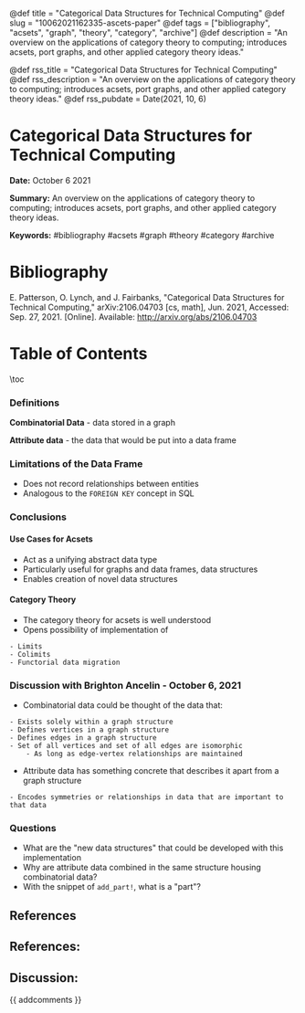 @def title = "Categorical Data Structures for Technical Computing"
@def slug = "10062021162335-ascets-paper"
@def tags = ["bibliography", "acsets", "graph", "theory", "category", "archive"]
@def description = "An overview on the applications of category theory to computing; introduces acsets, port graphs, and other applied category theory ideas."

@def rss_title = "Categorical Data Structures for Technical Computing"
@def rss_description = "An overview on the applications of category theory to computing; introduces acsets, port graphs, and other applied category theory ideas."
@def rss_pubdate = Date(2021, 10, 6)


Categorical Data Structures for Technical Computing
=========

**Date:** October 6 2021

**Summary:** An overview on the applications of category theory to computing; introduces acsets, port graphs, and other applied category theory ideas.

**Keywords:** #bibliography #acsets #graph #theory #category  #archive

Bibliography
==========

E. Patterson, O. Lynch, and J. Fairbanks, "Categorical Data Structures for Technical Computing," arXiv:2106.04703 [cs, math], Jun. 2021, Accessed: Sep. 27, 2021. [Online]. Available: http://arxiv.org/abs/2106.04703

Table of Contents
=========

\toc

### Definitions

**Combinatorial Data** - data stored in a graph

**Attribute data** - the data that would be put into a data frame

### Limitations of the Data Frame

  * Does not record relationships between entities
  * Analogous to the `FOREIGN KEY` concept in SQL

### Conclusions

#### Use Cases for Acsets

  * Act as a unifying abstract data type
  * Particularly useful for graphs and data frames, data structures
  * Enables creation of novel data structures

#### Category Theory

  * The category theory for acsets is well understood
  * Opens possibility of implementation of

```
- Limits
- Colimits
- Functorial data migration
```

### Discussion with Brighton Ancelin - October 6, 2021

  * Combinatorial data could be thought of the data that:

```
- Exists solely within a graph structure
- Defines vertices in a graph structure
- Defines edges in a graph structure
- Set of all vertices and set of all edges are isomorphic
	- As long as edge-vertex relationships are maintained
```

  * Attribute data has something concrete that describes it apart from a graph structure

```
- Encodes symmetries or relationships in data that are important to that data
```

### Questions

  * What are the "new data structures" that could be developed with this implementation
  * Why are attribute data combined in the same structure housing combinatorial data?
  * With the snippet of `add_part!`, what is a "part"?

## References

## References:
## Discussion: 

{{ addcomments }}
